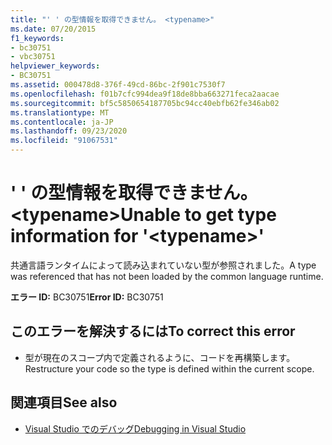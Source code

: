 ```yaml
---
title: "' ' の型情報を取得できません。 <typename>"
ms.date: 07/20/2015
f1_keywords:
- bc30751
- vbc30751
helpviewer_keywords:
- BC30751
ms.assetid: 000478d8-376f-49cd-86bc-2f901c7530f7
ms.openlocfilehash: f01b7cfc994dea9f18de8bba663271feca2aacae
ms.sourcegitcommit: bf5c5850654187705bc94cc40ebfb62fe346ab02
ms.translationtype: MT
ms.contentlocale: ja-JP
ms.lasthandoff: 09/23/2020
ms.locfileid: "91067531"
---
```

# <a name="unable-to-get-type-information-for-typename"></a><span data-ttu-id="ca8d3-102">' ' の型情報を取得できません。 \<typename></span><span class="sxs-lookup"><span data-stu-id="ca8d3-102">Unable to get type information for '\<typename>'</span></span>

<span data-ttu-id="ca8d3-103">共通言語ランタイムによって読み込まれていない型が参照されました。</span><span class="sxs-lookup"><span data-stu-id="ca8d3-103">A type was referenced that has not been loaded by the common language runtime.</span></span>  
  
 <span data-ttu-id="ca8d3-104">**エラー ID:** BC30751</span><span class="sxs-lookup"><span data-stu-id="ca8d3-104">**Error ID:** BC30751</span></span>  
  
## <a name="to-correct-this-error"></a><span data-ttu-id="ca8d3-105">このエラーを解決するには</span><span class="sxs-lookup"><span data-stu-id="ca8d3-105">To correct this error</span></span>  
  
- <span data-ttu-id="ca8d3-106">型が現在のスコープ内で定義されるように、コードを再構築します。</span><span class="sxs-lookup"><span data-stu-id="ca8d3-106">Restructure your code so the type is defined within the current scope.</span></span>  
  
## <a name="see-also"></a><span data-ttu-id="ca8d3-107">関連項目</span><span class="sxs-lookup"><span data-stu-id="ca8d3-107">See also</span></span>

- [<span data-ttu-id="ca8d3-108">Visual Studio でのデバッグ</span><span class="sxs-lookup"><span data-stu-id="ca8d3-108">Debugging in Visual Studio</span></span>](/visualstudio/debugger/debugger-feature-tour)
